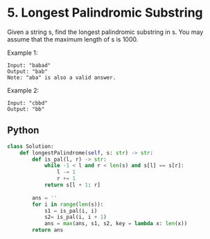 # 5. Longest Palindromic Substring
Given a string s, find the longest palindromic substring in s. You may assume that the maximum length of s is 1000.

Example 1:
```
Input: "babad"
Output: "bab"
Note: "aba" is also a valid answer.
```

Example 2:
```
Input: "cbbd"
Output: "bb"
```

## Python
``` python
class Solution:
    def longestPalindrome(self, s: str) -> str:
        def is_pal(l, r) -> str:
            while -1 < l and r < len(s) and s[l] == s[r]:
                l -= 1
                r += 1
            return s[l + 1: r]
        
        ans = ''
        for i in range(len(s)):
            s1 = is_pal(i, i)
            s2= is_pal(i, i + 1)
            ans = max(ans, s1, s2, key = lambda x: len(x))
        return ans
```